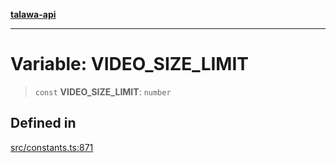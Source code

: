 [**talawa-api**](../../README.md)

***

# Variable: VIDEO\_SIZE\_LIMIT

> `const` **VIDEO\_SIZE\_LIMIT**: `number`

## Defined in

[src/constants.ts:871](https://github.com/Suyash878/talawa-api/blob/e4413cec641a837926071678fed3c7f67234e31e/src/constants.ts#L871)
